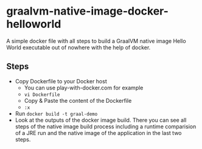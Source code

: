 # graalvm-native-image-docker-helloworld

A simple docker file with all steps to build a GraalVM native image Hello World executable out of nowhere with the help of docker.

## Steps

* Copy Dockerfile to your Docker host
  * You can use play-with-docker.com for example
  * `vi Dockerfile`
  * Copy & Paste the content of the Dockerfile
  * `:x`
* Run `docker build -t graal-demo`
* Look at the outputs of the docker image build. There you can see all steps of the native image build process including a runtime comparision of a JRE run and the native image of the application in the last two steps.
